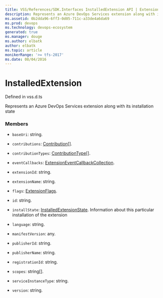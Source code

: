 ```yaml
---
title: VSS/References/SDK.Interfaces InstalledExtension API | Extensions for Azure DevOps Services
description: Represents an Azure DevOps Services extension along with its installation state
ms.assetid: 0b2dda96-6ff3-0d05-711c-a33de4a6da69
ms.prod: devops
ms.technology: devops-ecosystem
generated: true
ms.manager: douge
ms.author: elbatk
author: elbatk
ms.topic: article
monikerRange: '>= tfs-2017'
ms.date: 08/04/2016
---
```


# InstalledExtension

Defined in vss.d.ts


Represents an Azure DevOps Services extension along with its installation state 

### Members

* `baseUri`: string. 

* `contributions`: [Contribution](../../../VSS/References/SDK_Interfaces/Contribution.md)[]. 

* `contributionTypes`: [ContributionType](../../../VSS/References/SDK_Interfaces/ContributionType.md)[]. 

* `eventCallbacks`: [ExtensionEventCallbackCollection](../../../VSS/References/SDK_Interfaces/ExtensionEventCallbackCollection.md). 

* `extensionId`: string. 

* `extensionName`: string. 

* `flags`: [ExtensionFlags](../../../VSS/References/SDK_Interfaces/ExtensionFlags.md). 

* `id`: string. 

* `installState`: [InstalledExtensionState](../../../VSS/References/SDK_Interfaces/InstalledExtensionState.md). Information about this particular installation of the extension

* `language`: string. 

* `manifestVersion`: any. 

* `publisherId`: string. 

* `publisherName`: string. 

* `registrationId`: string. 

* `scopes`: string[]. 

* `serviceInstanceType`: string. 

* `version`: string. 

